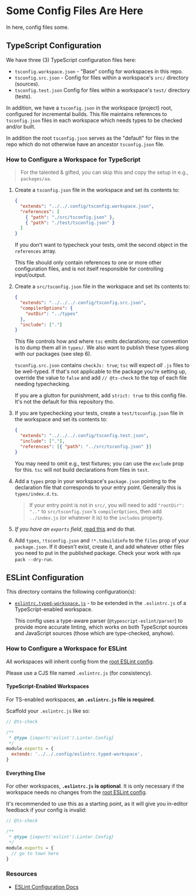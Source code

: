 # Some Config Files Are Here

In here, config files some.

## TypeScript Configuration

We have three (3) TypeScript configuration files here:

- `tsconfig.workspace.json` - "Base" config for workspaces in this repo.
- `tsconfig.src.json` - Config for files within a workspace's `src/` directory (sources).
- `tsconfig.test.json` Config for files within a workspace's `test/` directory (tests).

In addition, we have a `tsconfig.json` in the workspace (project) root, configured for incremental builds. This file maintains references to `tsconfig.json` files in each workspace which needs types to be checked and/or built.

In addition the root `tsconfig.json` serves as the "default" for files in the repo which do not otherwise have an ancestor `tsconfig.json` file.

### How to Configure a Workspace for TypeScript

> For the talented & gifted, you can skip this and copy the setup in e.g., `packages/aa`.

1. Create a `tsconfig.json` file in the workspace and set its contents to:

   ```json
   {
     "extends": "../../.config/tsconfig.workspace.json",
     "references": [
       { "path": "./src/tsconfig.json" },
       { "path": "./test/tsconfig.json" }
     ]
   }
   ```

   If you don't want to typecheck your tests, omit the second object in the `references` array.

   This file should only contain references to one or more other configuration files, and is not itself responsible for controlling input/output.

2. Create a `src/tsconfig.json` file in the workspace and set its contents to:

   ```json
   {
     "extends": "../../../.config/tsconfig.src.json",
     "compilerOptions": {
       "outDir": "../types"
     },
     "include": ["."]
   }
   ```

   This file controls how and where `tsc` emits declarations; our convention is to dump them all in `types/`. We also want to publish these types along with our packages (see step 6).

   `tsconfig.src.json` contains `checkJs: true`; `tsc` will expect _all_ `.js` files to be well-typed. If that's not applicable to the package you're setting up, override the value to `false` and add `// @ts-check` to the top of each file needing typechecking. 

   If you are a glutton for punishment, add `strict: true` to this config file. It's not the default for this repository tho.

3. If you are typechecking your tests, create a `test/tsconfig.json` file in the workspace and set its contents to:

   ```json
   {
     "extends": "../../../.config/tsconfig.test.json",
     "include": ["."],
     "references": [{ "path": "../src/tsconfig.json" }]
   }
   ```

   You may need to omit e.g., test fixtures; you can use the `exclude` prop for this. `tsc` will not build declarations from files in `test`.

4. Add a `types` prop in your workspace's `package.json` pointing to the declaration file that corresponds to your entry point. Generally this is `types/index.d.ts`.
   > If your entry point is not in `src/`, you will need to add `"rootDir": ".."` to `src/tsconfig.json`'s `compilerOptions`, then add `../index.js` (or whatever it is) to the `includes` property.
5. _If you have an `exports` field_, [read this](https://www.typescriptlang.org/docs/handbook/modules/reference.html#packagejson-exports) and do that.
6. Add `types`, `!tsconfig.json` and `!*.tsbuildinfo` to the `files` prop of your `package.json`. If it doesn't exist, create it, and add whatever other files you need to put in the published package. Check your work with `npm pack --dry-run`.

## ESLint Configuration

This directory contains the following configuration(s):

- [`eslintrc.typed-workspace.js`](./eslintrc.typed-workspace.js) - to be extended in the `.eslintrc.js` of a TypeScript-enabled workspace.

  This config uses a type-aware parser (`@typescript-eslint/parser`) to provide more accurate linting, which works on both TypeScript sources and JavaScript sources (those which are type-checked, anyhow).

### How to Configure a Workspace for ESLint

All workspaces will inherit config from the [root ESLint config][].

Please use a CJS file named `.eslintrc.js` (for consistency).

#### TypeScript-Enabled Workspaces

For TS-enabled workspaces, **an `.eslintrc.js` file is required**.

Scaffold your `.eslintrc.js` like so:

```js
// @ts-check

/**
 * @type {import('eslint').Linter.Config}
 */
module.exports = {
  extends: '../../.config/eslintrc.typed-workspace',
}
```

#### Everything Else

For other workspaces, **`.eslintrc.js` is optional**. It is only necessary if the workspace needs no changes from the [root ESLint config][].

It's recommended to use this as a starting point, as it will give you in-editor feedback if your config is invalid:

```js
// @ts-check

/**
 * @type {import('eslint').Linter.Config}
 */
module.exports = {
  // go to town here
}
```

### Resources

- [ESLint Configuration Docs](https://eslint.org/docs/user-guide/configuring)

[root ESLint config]: ../.eslintrc.js
